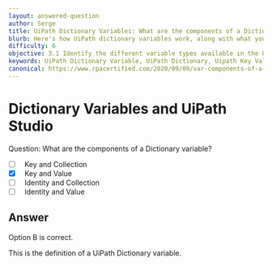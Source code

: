 ```yaml
---
layout: answered-question
author: Serge
title: UiPath Dictionary Variables: What are the components of a Dictionary variable?
blurb: Here's how UiPath dictionary variables work, along with what you need to know to pass the Associate exam.
difficulty: 6
objective: 3.1 Identify the different variable types available in the UiPath Studio Variables panel
keywords: UiPath Dictionary Variable, UiPath Dictionary, Uipath Key Value, UiPath key and value, Key Value Pair
canonical: https://www.rpacertified.com/2020/09/09/var-components-of-a-dictionary-variable.html
---
```


<h1>Dictionary Variables and UiPath Studio</h1>

Question:  What are the components of a Dictionary variable?

 - [ ] &nbsp;  Key and Collection
 - [X] &nbsp;  Key and Value
 - [ ] &nbsp;  Identity and Collection
 - [ ] &nbsp;  Identity and Value

## Answer

Option B is correct.

This is the definition of a UiPath Dictionary variable.

